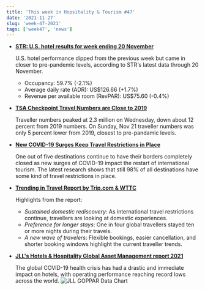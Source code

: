 ```yaml
---
title: 'This week in Hopsitality & Tourism #47'
date: '2021-11-27'
slug: 'week-47-2021'
tags: ['week47', 'news']
---
```


- **[STR: U.S. hotel results for week ending 20 November](https://str.com/press-release/str-us-hotel-results-week-ending-20-november)**

  U.S. hotel performance dipped from the previous week but came in closer to pre-pandemic levels, according to STR‘s latest data through 20 November.

  - Occupancy: 59.7% (-2.1%)
  - Average daily rate (ADR): US$126.66 (+1.7%)
  - Revenue per available room (RevPAR): US$75.60 (-0.4%)

- **[TSA Checkpoint Travel Numbers are Close to 2019](https://www.tsa.gov/coronavirus/passenger-throughput)**

  Traveller numbers peaked at 2.3 million on Wednesday, down about 12 percent from 2019 numbers. On Sunday, Nov 21 traveller numbers was only 5 percent lower from 2019, closest to pre-pandamic levels.

- **[New COVID-19 Surges Keep Travel Restrictions in Place](https://www.hospitalitynet.org/news/4107758.html)**

  One out of five destinations continue to have their borders completely closed as new surges of COVID-19 impact the restart of international tourism. The latest research shows that still 98% of all destinations have some kind of travel restrictions in place.

- **[Trending in Travel Report by Trip.com & WTTC](https://www.hospitalitynet.org/news/4107747.html)**

  Highlights from the report:

  - _Sustained domestic rediscovery_: As international travel restrictions continue, travellers are looking at domestic experiences.
  - _Preference for longer stays_: One in four global travellers stayed ten or more nights during their travels.
  - _A new wave of travelers_: Flexible bookings, easier cancellation, and shorter booking windows highlight the current traveller trends.

- **[JLL's Hotels & Hospitality Global Asset Management report 2021](https://www.hospitalitynet.org/news/4107753.html)**

  The global COVID-19 health crisis has had a drastic and immediate impact on hotels, with operating performance reaching record lows across the world.
  ![JLL GOPPAR Data Chart](/images/2021-week-47-jll-profitability-data.jpg)
